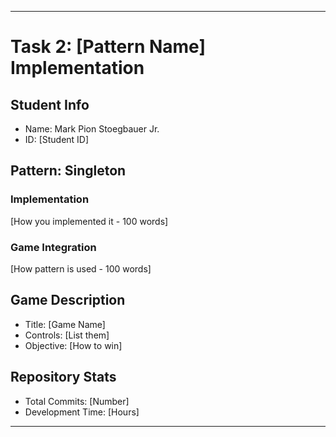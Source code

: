 --------------------------------------------------------

# Task 2: [Pattern Name] Implementation

## Student Info
- Name: Mark Pion Stoegbauer Jr.
- ID: [Student ID]

## Pattern: Singleton
### Implementation
[How you implemented it - 100 words]

### Game Integration
[How pattern is used - 100 words]

## Game Description
- Title: [Game Name]
- Controls: [List them]
- Objective: [How to win]

## Repository Stats
- Total Commits: [Number]
- Development Time: [Hours]

--------------------------------------------------------
